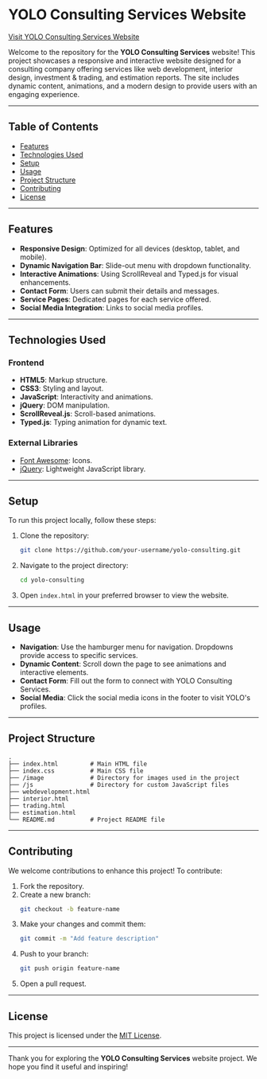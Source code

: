 
# YOLO Consulting Services Website

[Visit YOLO Consulting Services Website](yolo-iota-seven.vercel.app)

Welcome to the repository for the **YOLO Consulting Services** website! This project showcases a responsive and interactive website designed for a consulting company offering services like web development, interior design, investment & trading, and estimation reports. The site includes dynamic content, animations, and a modern design to provide users with an engaging experience.

---

## Table of Contents

- [Features](#features)
- [Technologies Used](#technologies-used)
- [Setup](#setup)
- [Usage](#usage)
- [Project Structure](#project-structure)
- [Contributing](#contributing)
- [License](#license)

---

## Features

- **Responsive Design**: Optimized for all devices (desktop, tablet, and mobile).
- **Dynamic Navigation Bar**: Slide-out menu with dropdown functionality.
- **Interactive Animations**: Using ScrollReveal and Typed.js for visual enhancements.
- **Contact Form**: Users can submit their details and messages.
- **Service Pages**: Dedicated pages for each service offered.
- **Social Media Integration**: Links to social media profiles.

---

## Technologies Used

### Frontend

- **HTML5**: Markup structure.
- **CSS3**: Styling and layout.
- **JavaScript**: Interactivity and animations.
- **jQuery**: DOM manipulation.
- **ScrollReveal.js**: Scroll-based animations.
- **Typed.js**: Typing animation for dynamic text.

### External Libraries

- [Font Awesome](https://cdnjs.cloudflare.com/ajax/libs/font-awesome/5.15.1/css/all.min.css): Icons.
- [jQuery](https://cdnjs.cloudflare.com/ajax/libs/jquery/3.5.1/jquery.min.js): Lightweight JavaScript library.

---

## Setup

To run this project locally, follow these steps:

1. Clone the repository:
   ```bash
   git clone https://github.com/your-username/yolo-consulting.git
   ```

2. Navigate to the project directory:
   ```bash
   cd yolo-consulting
   ```

3. Open `index.html` in your preferred browser to view the website.

---

## Usage

- **Navigation**: Use the hamburger menu for navigation. Dropdowns provide access to specific services.
- **Dynamic Content**: Scroll down the page to see animations and interactive elements.
- **Contact Form**: Fill out the form to connect with YOLO Consulting Services.
- **Social Media**: Click the social media icons in the footer to visit YOLO's profiles.

---

## Project Structure

```plaintext
.
├── index.html         # Main HTML file
├── index.css          # Main CSS file
├── /image             # Directory for images used in the project
├── /js                # Directory for custom JavaScript files
├── webdevelopment.html
├── interior.html
├── trading.html
├── estimation.html
└── README.md          # Project README file
```

---

## Contributing

We welcome contributions to enhance this project! To contribute:

1. Fork the repository.
2. Create a new branch:
   ```bash
   git checkout -b feature-name
   ```
3. Make your changes and commit them:
   ```bash
   git commit -m "Add feature description"
   ```
4. Push to your branch:
   ```bash
   git push origin feature-name
   ```
5. Open a pull request.

---

## License

This project is licensed under the [MIT License](LICENSE).

---

Thank you for exploring the **YOLO Consulting Services** website project. We hope you find it useful and inspiring!

